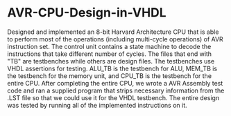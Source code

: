 # AVR-CPU-Design-in-VHDL

Designed and implemented an 8-bit Harvard Architecture CPU that is able to perform most of the operations (including multi-cycle operations) of AVR instruction set.
The control unit contains a state machine to decode the instructions that take different number of cycles.
The files that end with "TB" are testbenches while others are design files. The testbenches use VHDL assertions for testing.
ALU_TB is the testbench for ALU, MEM_TB is the testbench for the memory unit, and CPU_TB is the testbench for the entire CPU.
After completing the entire CPU, we wrote a AVR Assembly test code and ran a supplied program that strips necessary information from the .LST file so that 
we could use it for the VHDL testbench. The entire design was tested by running all of the implemented instructions on it.
